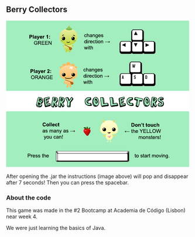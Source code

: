 ## Berry Collectors

![alt tag](https://raw.githubusercontent.com/milebza/BerryCollectors/master/sources/instructions.jpg)

After opening the .jar the instructions (image above) will pop and disappear after 7 seconds! Then you can press the spacebar.

### About the code
This game was made in the #2 Bootcamp at Academia de Código (Lisbon) near week 4.

We were just learning the basics of Java.

